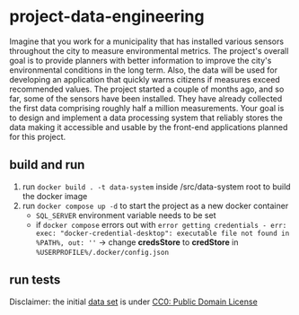 # project-data-engineering

Imagine that you work for a municipality that has installed various sensors throughout the city to measure environmental metrics. The project's overall goal is to provide planners with better information to improve the city's environmental conditions in the long term. Also, the data will be used for developing an application that quickly warns citizens if measures exceed recommended values. The project started a couple of months ago, and so far, some of the sensors have been installed. They have already collected the first data comprising roughly half a million measurements. Your goal is to design and implement a data processing system that reliably stores the data making it accessible and usable by the front-end applications planned for this project.

## build and run
1. run ``docker build . -t data-system`` inside /src/data-system root to build the docker image
2. run ``docker compose up -d`` to start the project as a new docker container
    - ``SQL_SERVER`` environment variable needs to be set
    - if ``docker compose`` errors out with ``error getting credentials - err: exec: "docker-credential-desktop": executable file not found in %PATH%, out: ''`` -> change **credsStore** to **credStore** in ``%USERPROFILE%/.docker/config.json``
## run tests



Disclaimer: the initial [data set](https://www.kaggle.com/datasets/garystafford/environmental-sensor-data-132k) is under [CC0: Public Domain License](https://creativecommons.org/publicdomain/zero/1.0/)

